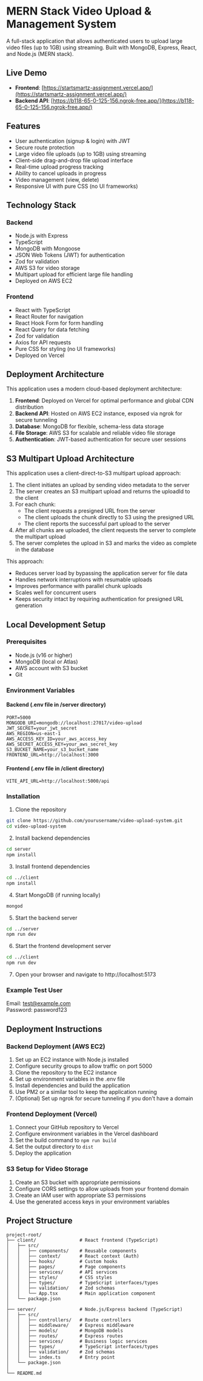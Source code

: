 # MERN Stack Video Upload & Management System

A full-stack application that allows authenticated users to upload large video files (up to 1GB) using streaming. Built with MongoDB, Express, React, and Node.js (MERN stack).

## Live Demo

- **Frontend**: [https://startsmartz-assignment.vercel.app/](https://startsmartz-assignment.vercel.app/)
- **Backend API**: [https://b118-65-0-125-156.ngrok-free.app/](https://b118-65-0-125-156.ngrok-free.app/)

## Features

- User authentication (signup & login) with JWT
- Secure route protection
- Large video file uploads (up to 1GB) using streaming
- Client-side drag-and-drop file upload interface
- Real-time upload progress tracking
- Ability to cancel uploads in progress
- Video management (view, delete)
- Responsive UI with pure CSS (no UI frameworks)

## Technology Stack

### Backend
- Node.js with Express
- TypeScript
- MongoDB with Mongoose
- JSON Web Tokens (JWT) for authentication
- Zod for validation
- AWS S3 for video storage
- Multipart upload for efficient large file handling
- Deployed on AWS EC2

### Frontend
- React with TypeScript
- React Router for navigation
- React Hook Form for form handling
- React Query for data fetching
- Zod for validation
- Axios for API requests
- Pure CSS for styling (no UI frameworks)
- Deployed on Vercel

## Deployment Architecture

This application uses a modern cloud-based deployment architecture:

1. **Frontend**: Deployed on Vercel for optimal performance and global CDN distribution
2. **Backend API**: Hosted on AWS EC2 instance, exposed via ngrok for secure tunneling
3. **Database**: MongoDB for flexible, schema-less data storage
4. **File Storage**: AWS S3 for scalable and reliable video file storage
5. **Authentication**: JWT-based authentication for secure user sessions

## S3 Multipart Upload Architecture

This application uses a client-direct-to-S3 multipart upload approach:

1. The client initiates an upload by sending video metadata to the server
2. The server creates an S3 multipart upload and returns the uploadId to the client
3. For each chunk:
   - The client requests a presigned URL from the server
   - The client uploads the chunk directly to S3 using the presigned URL
   - The client reports the successful part upload to the server
4. After all chunks are uploaded, the client requests the server to complete the multipart upload
5. The server completes the upload in S3 and marks the video as complete in the database

This approach:
- Reduces server load by bypassing the application server for file data
- Handles network interruptions with resumable uploads
- Improves performance with parallel chunk uploads
- Scales well for concurrent users
- Keeps security intact by requiring authentication for presigned URL generation

## Local Development Setup

### Prerequisites
- Node.js (v16 or higher)
- MongoDB (local or Atlas)
- AWS account with S3 bucket
- Git

### Environment Variables

#### Backend (.env file in /server directory)
```
PORT=5000
MONGODB_URI=mongodb://localhost:27017/video-upload
JWT_SECRET=your_jwt_secret
AWS_REGION=us-east-1
AWS_ACCESS_KEY_ID=your_aws_access_key
AWS_SECRET_ACCESS_KEY=your_aws_secret_key
S3_BUCKET_NAME=your_s3_bucket_name
FRONTEND_URL=http://localhost:3000
```

#### Frontend (.env file in /client directory)
```
VITE_API_URL=http://localhost:5000/api
```

### Installation

1. Clone the repository
```bash
git clone https://github.com/yourusername/video-upload-system.git
cd video-upload-system
```

2. Install backend dependencies
```bash
cd server
npm install
```

3. Install frontend dependencies
```bash
cd ../client
npm install
```

4. Start MongoDB (if running locally)
```bash
mongod
```

5. Start the backend server
```bash
cd ../server
npm run dev
```

6. Start the frontend development server
```bash
cd ../client
npm run dev
```

7. Open your browser and navigate to http://localhost:5173

### Example Test User

Email: test@example.com  
Password: password123

## Deployment Instructions

### Backend Deployment (AWS EC2)
1. Set up an EC2 instance with Node.js installed
2. Configure security groups to allow traffic on port 5000
3. Clone the repository to the EC2 instance
4. Set up environment variables in the .env file
5. Install dependencies and build the application
6. Use PM2 or a similar tool to keep the application running
7. (Optional) Set up ngrok for secure tunneling if you don't have a domain

### Frontend Deployment (Vercel)
1. Connect your GitHub repository to Vercel
2. Configure environment variables in the Vercel dashboard
3. Set the build command to `npm run build`
4. Set the output directory to `dist`
5. Deploy the application

### S3 Setup for Video Storage
1. Create an S3 bucket with appropriate permissions
2. Configure CORS settings to allow uploads from your frontend domain
3. Create an IAM user with appropriate S3 permissions
4. Use the generated access keys in your environment variables

## Project Structure

```
project-root/
├── client/                # React frontend (TypeScript)
│   ├── src/
│   │   ├── components/    # Reusable components
│   │   ├── context/       # React context (Auth)
│   │   ├── hooks/         # Custom hooks
│   │   ├── pages/         # Page components
│   │   ├── services/      # API services
│   │   ├── styles/        # CSS styles
│   │   ├── types/         # TypeScript interfaces/types
│   │   ├── validation/    # Zod schemas
│   │   └── App.tsx        # Main application component
│   └── package.json
│
├── server/                # Node.js/Express backend (TypeScript)
│   ├── src/
│   │   ├── controllers/   # Route controllers
│   │   ├── middleware/    # Express middleware
│   │   ├── models/        # MongoDB models
│   │   ├── routes/        # Express routes
│   │   ├── services/      # Business logic services
│   │   ├── types/         # TypeScript interfaces/types
│   │   ├── validation/    # Zod schemas
│   │   └── index.ts       # Entry point
│   └── package.json
│
└── README.md
```